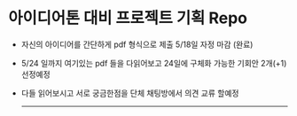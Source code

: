# 아이디어톤 대비 프로젝트 기획 Repo

* 자신의 아이디어를 간단하게 pdf 형식으로 제출 5/18일 자정 마감 (완료)

* 5/24 일까지 여기있는 pdf 들을 다읽어보고 24일에 구체화 가능한 기회안 2개(+1)선정예정

* 다들 읽어보시고 서로 궁금한점을 단체 채팅방에서 의견 교류 할예정

  ---

  